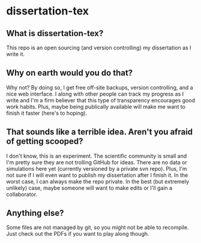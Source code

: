 dissertation-tex
====

What is dissertation-tex?
----
This repo is an open sourcing (and version controlling) my dissertation as I write it.

Why on earth would you do that?
----
Why not? By doing so, I get free off-site backups, version controlling, and a nice web interface. I along with other people can track my progress as I write and I'm a firm believer that this type of transparency encourages good work habits. Plus, maybe being publically available will make me want to finish it faster (here's to hoping).

That sounds like a terrible idea. Aren't you afraid of getting scooped?
----
I don't know, this is an experiment. The scientific community is small and I'm pretty sure they are not trolling GitHub for ideas. There are no data or simulations here yet (currently versioned by a private svn repo). Plus, I'm not sure if I will even want to publish my dissertation after I finish it. In the worst case, I can always make the repo private. In the best (but extremely unlikely) case, maybe someone will want to make edits or I'll gain a collaborator.

Anything else?
----
Some files are not managed by git, so you might not be able to recompile. Just check out the PDFs if you want to play along though.
